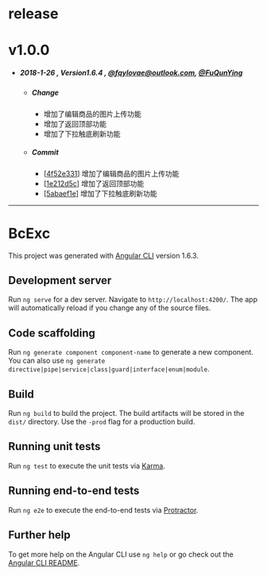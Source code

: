 # release
# v1.0.0
-  ##### 2018-1-26 , Version1.6.4 , [@fqylovae@outlook.com](https://github.com/FuQunYing), [@FuQunYing](https://github.com/FuQunYing)
   -  ##### Change
      - 增加了编辑商品的图片上传功能
      - 增加了返回顶部功能
      - 增加了下拉触底刷新功能
   -  ##### Commit
      - [[4f52e331](https://github.com/FuQunYing/bc-angular-practice)] 增加了编辑商品的图片上传功能
      - [[1e212d5c](https://github.com/FuQunYing/bc-angular-practice)] 增加了返回顶部功能
      - [[5abaef1e](https://github.com/FuQunYing/bc-angular-practice)] 增加了下拉触底刷新功能
---
# BcExc

This project was generated with [Angular CLI](https://github.com/angular/angular-cli) version 1.6.3.

## Development server

Run `ng serve` for a dev server. Navigate to `http://localhost:4200/`. The app will automatically reload if you change any of the source files.

## Code scaffolding

Run `ng generate component component-name` to generate a new component. You can also use `ng generate directive|pipe|service|class|guard|interface|enum|module`.

## Build

Run `ng build` to build the project. The build artifacts will be stored in the `dist/` directory. Use the `-prod` flag for a production build.

## Running unit tests

Run `ng test` to execute the unit tests via [Karma](https://karma-runner.github.io).

## Running end-to-end tests

Run `ng e2e` to execute the end-to-end tests via [Protractor](http://www.protractortest.org/).

## Further help

To get more help on the Angular CLI use `ng help` or go check out the [Angular CLI README](https://github.com/angular/angular-cli/blob/master/README.md).
